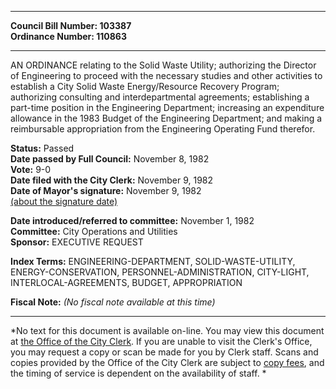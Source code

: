 * * * * *  
  
**Council Bill Number: [](#h0)[](#h2)103387**   
**Ordinance Number: 110863**  
  
* * * * *  
  
AN ORDINANCE relating to the Solid Waste Utility; authorizing the Director of Engineering to proceed with the necessary studies and other activities to establish a City Solid Waste Energy/Resource Recovery Program; authorizing consulting and interdepartmental agreements; establishing a part-time position in the Engineering Department; increasing an expenditure allowance in the 1983 Budget of the Engineering Department; and making a reimbursable appropriation from the Engineering Operating Fund therefor.  
  
**Status:** Passed   
**Date passed by Full Council:** November 8, 1982   
**Vote:** 9-0   
**Date filed with the City Clerk:** November 9, 1982   
**Date of Mayor's signature:** November 9, 1982   
[(about the signature date)](/~public/approvaldate.htm)   
  
  
**Date introduced/referred to committee:** November 1, 1982   
**Committee:** City Operations and Utilities   
**Sponsor:** EXECUTIVE REQUEST   
  
**Index Terms:** ENGINEERING-DEPARTMENT, SOLID-WASTE-UTILITY, ENERGY-CONSERVATION, PERSONNEL-ADMINISTRATION, CITY-LIGHT, INTERLOCAL-AGREEMENTS, BUDGET, APPROPRIATION  
  
**Fiscal Note:** *(No fiscal note available at this time)*  
  
* * * * *  
  
*No text for this document is available on-line. You may view this document at [the Office of the City Clerk](http://www.seattle.gov/leg/clerk/contactUs.htm). If you are unable to visit the Clerk's Office, you may request a copy or scan be made for you by Clerk staff. Scans and copies provided by the Office of the City Clerk are subject to [copy fees](http://clerk.seattle.gov/~public/clerkfees.htm), and the timing of service is dependent on the availability of staff. *  
  
  
